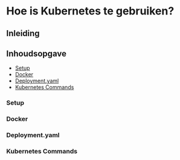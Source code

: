 # Hoe is Kubernetes te gebruiken?

## Inleiding

## Inhoudsopgave
- [Setup](https://github.com/BrucevandeVen/Kubernetes/blob/main/Hoe%20is%20Kubernetes%20te%20gebruiken%3F.md#setup)
- [Docker](https://github.com/BrucevandeVen/Kubernetes/blob/main/Hoe%20is%20Kubernetes%20te%20gebruiken%3F.md#docker)
- [Deployment.yaml]()
- [Kubernetes Commands]()

### Setup

### Docker

### Deployment.yaml

### Kubernetes Commands
